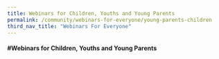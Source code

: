```yaml
---
title: Webinars for Children, Youths and Young Parents
permalink: /community/webinars-for-everyone/young-parents-children
third_nav_title: "Webinars For Everyone"
---
```

#### **\#Webinars for Children, Youths and Young Parents**
